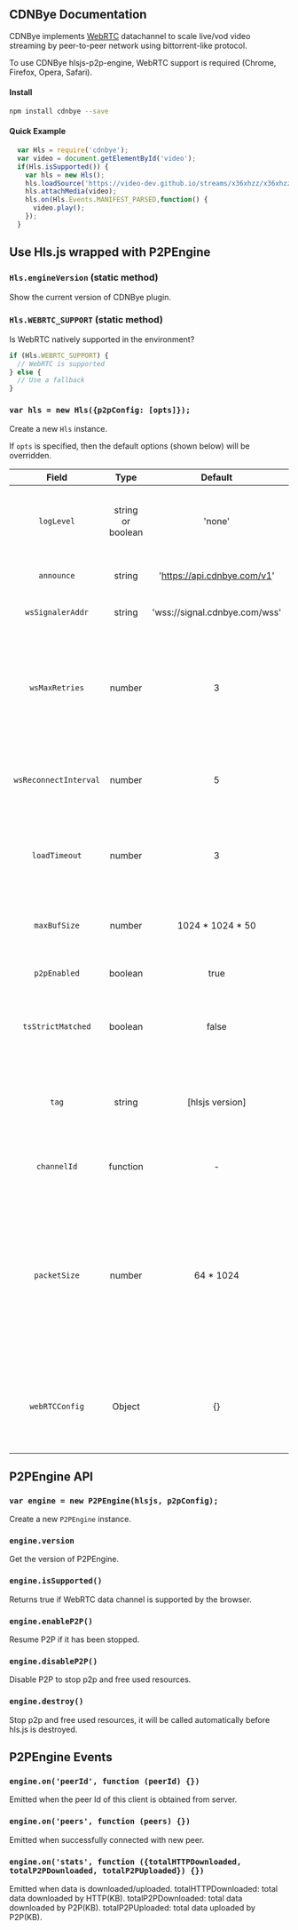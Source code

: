 ## CDNBye Documentation

CDNBye implements [WebRTC](https://en.wikipedia.org/wiki/WebRTC) datachannel to scale live/vod video streaming by peer-to-peer network using bittorrent-like protocol.

To use CDNBye hlsjs-p2p-engine, WebRTC support is required (Chrome, Firefox, Opera, Safari).

#### Install
```bash
npm install cdnbye --save
```

#### Quick Example
```javascript
  var Hls = require('cdnbye');
  var video = document.getElementById('video');
  if(Hls.isSupported()) {
    var hls = new Hls();
    hls.loadSource('https://video-dev.github.io/streams/x36xhzz/x36xhzz.m3u8');
    hls.attachMedia(video);
    hls.on(Hls.Events.MANIFEST_PARSED,function() {
      video.play();
    });
  }
```

## Use Hls.js wrapped with P2PEngine

### `Hls.engineVersion` (static method)
Show the current version of CDNBye plugin.

### `Hls.WEBRTC_SUPPORT` (static method)
Is WebRTC natively supported in the environment?
```javascript
if (Hls.WEBRTC_SUPPORT) {
  // WebRTC is supported
} else {
  // Use a fallback
}
```

### `var hls = new Hls({p2pConfig: [opts]});` 
Create a new `Hls` instance.

If `opts` is specified, then the default options (shown below) will be overridden.

| Field | Type | Default | Description |
| :-: | :-: | :-: | :-: |
| `logLevel` | string or boolean | 'none' | Print log level(debug, info, warn, error, none，false=none, true=debug).
| `announce` | string | 'https://api.cdnbye.com/v1' | The address of tracker server.
| `wsSignalerAddr` | string | 'wss://signal.cdnbye.com/wss' | The address of signal server.
| `wsMaxRetries` | number | 3 | The maximum number of reconnection attempts that will be made by websocket before giving up.
| `wsReconnectInterval` | number | 5 | The number of seconds to delay before attempting to reconnect by websocket.
| `loadTimeout` | number | 3 | Timeout to download a segment from a peer, if exceeded the segment is dropped.
| `maxBufSize` | number | 1024 * 1024 * 50 | The max size of binary data that can be stored in the cache.
| `p2pEnabled` | boolean | true | Enable or disable p2p engine.
| `tsStrictMatched` | boolean | false | Drop the query string of ts url while sharing segment to peers.
| `tag` | string | [hlsjs version] | User defined tag which is useful for observing the effect of parameters turning.
| `channelId` | function | - | Pass a function to generate channel Id.
| `packetSize` | number | 64 * 1024 | The maximum package size sent by datachannel, 64KB should work with most of recent browsers. Set it to 16KB for older browsers support.
| `webRTCConfig` | Object | {} | A [Configuration dictionary](https://github.com/feross/simple-peer) providing options to configure WebRTC connections.

## P2PEngine API

### `var engine = new P2PEngine(hlsjs, p2pConfig);`
Create a new `P2PEngine` instance. 

### `engine.version`
Get the version of P2PEngine.

### `engine.isSupported()`
Returns true if WebRTC data channel is supported by the browser.

### `engine.enableP2P()`
Resume P2P if it has been stopped.

### `engine.disableP2P()`
Disable P2P to stop p2p and free used resources.

### `engine.destroy()`
Stop p2p and free used resources, it will be called automatically before hls.js is destroyed.  

## P2PEngine Events

### `engine.on('peerId', function (peerId) {})`
Emitted when the peer Id of this client is obtained from server.

### `engine.on('peers', function (peers) {})`
Emitted when successfully connected with new peer.

### `engine.on('stats', function ({totalHTTPDownloaded, totalP2PDownloaded, totalP2PUploaded}) {})`
Emitted when data is downloaded/uploaded.
totalHTTPDownloaded: total data downloaded by HTTP(KB).
totalP2PDownloaded: total data downloaded by P2P(KB).
totalP2PUploaded: total data uploaded by P2P(KB).




